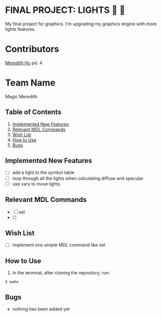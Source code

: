 # FINAL PROJECT: LIGHTS :flashlight: :dizzy:
My final project for graphics. I'm upgrading my graphics engine with more lights features.

# Contributors
[Meredith Hu](github.com/meredeath) pd. 4

# Team Name
Magic Meredith

## Table of Contents
1. [Implemented New Features](#implemented-new-features)
2. [Relevant MDL Commands](#relevant-mdl-commands)
3. [Wish List](#wish-list)
4. [How to Use](#how-to-use)
5. [Bugs](#bugs)

## Implemented New Features
 - [ ] add a light to the symbol table
 - [ ] loop through all the lights when calculating diffuse and specular
 - [ ] use vary to move lights

## Relevant MDL Commands
 - [ ] set
 - [ ]
 
## Wish List
 - [ ] implement one simple MDL command like set

## How to Use
1. In the terminal, after cloning the repository, run:
```
$ make
```

## Bugs
 * nothing has been added yet
